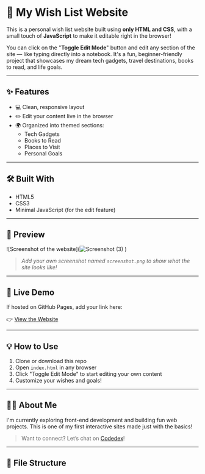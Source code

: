 # 🎁 My Wish List Website

This is a personal wish list website built using **only HTML and CSS**, with a small touch of **JavaScript** to make it editable right in the browser!

You can click on the "**Toggle Edit Mode**" button and edit any section of the site — like typing directly into a notebook. It's a fun, beginner-friendly project that showcases my dream tech gadgets, travel destinations, books to read, and life goals.

---

## ✨ Features

- 💻 Clean, responsive layout
- ✏️ Edit your content live in the browser
- 🌍 Organized into themed sections:
  - Tech Gadgets
  - Books to Read
  - Places to Visit
  - Personal Goals

---

## 🛠️ Built With

- HTML5  
- CSS3  
- Minimal JavaScript (for the edit feature)

---

## 📸 Preview

![Screenshot of the website](![Screenshot (3)](https://github.com/user-attachments/assets/de1f3c7f-8aef-4aad-bcfd-4879f4890574)
)

> _Add your own screenshot named `screenshot.png` to show what the site looks like!_

---

## 🔗 Live Demo

If hosted on GitHub Pages, add your link here:

👉 [View the Website](https://your-username.github.io/wishlist)

---

## 💡 How to Use

1. Clone or download this repo
2. Open `index.html` in any browser
3. Click "Toggle Edit Mode" to start editing your own content
4. Customize your wishes and goals!

---

## 🙋‍♀️ About Me

I'm currently exploring front-end development and building fun web projects. This is one of my first interactive sites made just with the basics!

> Want to connect? Let’s chat on [Codedex](https://codedex.io)!

---

## 📂 File Structure

